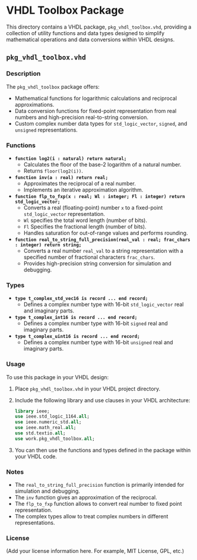 # VHDL Toolbox Package

This directory contains a VHDL package, `pkg_vhdl_toolbox.vhd`, providing a collection of utility functions and data types designed to simplify mathematical operations and data conversions within VHDL designs.

## `pkg_vhdl_toolbox.vhd`

### Description

The `pkg_vhdl_toolbox` package offers:

* Mathematical functions for logarithmic calculations and reciprocal approximations.
* Data conversion functions for fixed-point representation from real numbers and high-precision real-to-string conversion.
* Custom complex number data types for `std_logic_vector`, `signed`, and `unsigned` representations.

### Functions

* **`function log2(i : natural) return natural;`**
    * Calculates the floor of the base-2 logarithm of a natural number.
    * Returns `floor(log2(i))`.
* **`function inv(a : real) return real;`**
    * Approximates the reciprocal of a real number.
    * Implements an iterative approximation algorithm.
* **`function flp_to_fxp(x : real; Wl : integer; Fl : integer) return std_logic_vector;`**
    * Converts a real (floating-point) number `x` to a fixed-point `std_logic_vector` representation.
    * `Wl` specifies the total word length (number of bits).
    * `Fl` Specifies the fractional length (number of bits).
    * Handles saturation for out-of-range values and performs rounding.
* **`function real_to_string_full_precision(real_val : real; frac_chars : integer) return string;`**
    * Converts a real number `real_val` to a string representation with a specified number of fractional characters `frac_chars`.
    * Provides high-precision string conversion for simulation and debugging.

### Types

* **`type t_complex_std_vec16 is record ... end record;`**
    * Defines a complex number type with 16-bit `std_logic_vector` real and imaginary parts.
* **`type t_complex_int16 is record ... end record;`**
    * Defines a complex number type with 16-bit `signed` real and imaginary parts.
* **`type t_complex_uint16 is record ... end record;`**
    * Defines a complex number type with 16-bit `unsigned` real and imaginary parts.

### Usage

To use this package in your VHDL design:

1.  Place `pkg_vhdl_toolbox.vhd` in your VHDL project directory.
2.  Include the following library and use clauses in your VHDL architecture:

    ```vhdl
    library ieee;
    use ieee.std_logic_1164.all;
    use ieee.numeric_std.all;
    use ieee.math_real.all;
    use std.textio.all;
    use work.pkg_vhdl_toolbox.all;
    ```

3.  You can then use the functions and types defined in the package within your VHDL code.

### Notes

* The `real_to_string_full_precision` function is primarily intended for simulation and debugging.
* The `inv` function gives an approximation of the reciprocal.
* The `flp_to_fxp` function allows to convert real number to fixed point representation.
* The complex types allow to treat complex numbers in different representations.

### License

(Add your license information here. For example, MIT License, GPL, etc.) 

